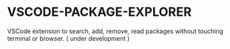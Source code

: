 # VSCODE-PACKAGE-EXPLORER
VSCode extension to search, add, remove, read packages without touching terminal or browser.
( under development )